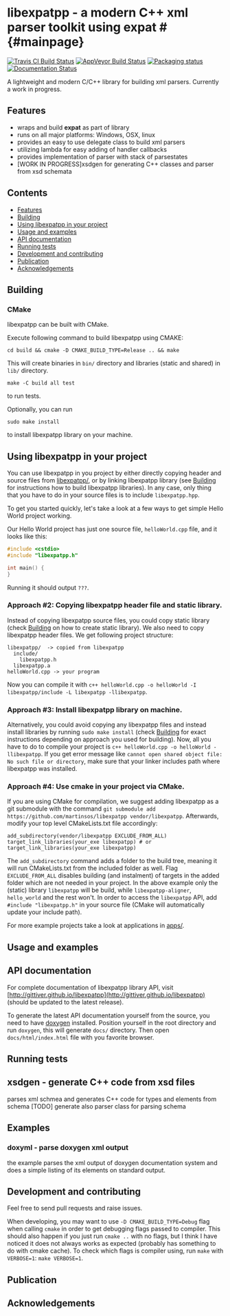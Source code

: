 # libexpatpp - a modern C++ xml parser toolkit using expat #    {#mainpage}

[![Travis CI Build Status](https://travis-ci.org/gittiver/libexpatpp.svg?branch=main)](https://travis-ci.org/gittiver/libexpatpp)
[![AppVeyor Build Status](https://ci.appveyor.com/api/projects/status/github/gittiver/libexpatpp?svg=true)](https://ci.appveyor.com/project/gittiver/libexpatpp)
[![Packaging status](https://repology.org/badge/tiny-repos/libexpatpp.svg)](https://repology.org/metapackage/libexpatpp/versions)
[![Documentation Status](https://readthedocs.org/projects/libexpatpp/badge/?version=latest)](https://libexpatpp.readthedocs.io/en/latest/?badge=latest) 

A lightweight and modern C/C++ library for building xml parsers.
Currently a work in progress.

## Features ##

* wraps and build **expat** as part of library
* runs on all major platforms: Windows, OSX, linux
* provides an easy to use delegate class to build xml parsers
* utilizing lambda for easy adding of handler callbacks
* provides implementation of parser with stack of parsestates
* [WORK IN PROGRESS]xsdgen for generating C++ classes and parser from
  xsd schemata

## Contents
- [Features](#features)
- [Building](#building)
- [Using libexpatpp in your project](#using-libexpatpp-in-your-project)
- [Usage and examples](#usage-and-examples)
- [API documentation](#api-documentation)
- [Running tests](#running-tests)
- [Development and contributing](#development-and-contributing)
- [Publication](#publication)
- [Acknowledgements](#acknowledgements)


## Building

### CMake

libexpatpp can be built with CMake.

Execute following command to build libexpatpp using CMAKE:
```
cd build && cmake -D CMAKE_BUILD_TYPE=Release .. && make
```
This will create binaries in `bin/` directory and libraries (static and shared) in `lib/` directory.

```
make -C build all test
```
to run tests.

Optionally, you can run
```
sudo make install
```
to install libexpatpp library on your machine.

## Using libexpatpp in your project
You can use libexpatpp in you project by either directly copying header and source files from [libexpatpp/](libexpatpp/), or by linking libexpatpp library (see [Building](#building) for instructions how to build libexpatpp libraries).
In any case, only thing that you have to do in your source files is to include `libexpatpp.hpp`.

To get you started quickly, let's take a look at a few ways to get simple Hello World project working.

Our Hello World project has just one source file, `helloWorld.cpp` file, and it looks like this:
```cpp
#include <cstdio>
#include "libexpatpp.h"

int main() {
}
```

Running it should output `???`.

### Approach #2: Copying libexpatpp header file and static library.

Instead of copying libexpatpp source files, you could copy static library (check [Building](#building) on how to create static library). We also need to copy libexpatpp header files. We get following project structure:
```
libexpatpp/  -> copied from libexpatpp
  include/
    libexpatpp.h
  libexpatpp.a
helloWorld.cpp -> your program
```

Now you can compile it with `c++ helloWorld.cpp -o helloWorld -I libexpatpp/include -L libexpatpp -llibexpatpp`.

### Approach #3: Install libexpatpp library on machine.

Alternatively, you could avoid copying any libexpatpp files and instead install libraries by running `sudo make install` (check [Building](#building) for exact instructions depending on approach you used for building). Now, all you have to do to compile your project is `c++ helloWorld.cpp -o helloWorld -llibexpatpp`.
If you get error message like `cannot open shared object file: No such file or directory`, make sure that your linker includes path where libexpatpp was installed.

### Approach #4: Use cmake in your project via CMake.

If you are using CMake for compilation, we suggest adding libexpatpp as a git submodule with the command `git submodule add https://github.com/martinsos/libexpatpp vendor/libexpatpp`. Afterwards, modify your top level CMakeLists.txt file accordingly:
```
add_subdirectory(vendor/libexpatpp EXCLUDE_FROM_ALL)
target_link_libraries(your_exe libexpatpp) # or target_link_libraries(your_exe libexpatpp)
```
The `add_subdirectory` command adds a folder to the build tree, meaning it will run CMakeLists.txt from the included folder as well. Flag `EXCLUDE_FROM_ALL` disables building (and instalment) of targets in the added folder which are not needed in your project. In the above example only the (static) library `libexpatpp` will be build, while `libexpatpp-aligner`, `hello_world` and the rest won't. In order to access the `libexpatpp` API, add `#include "libexpatpp.h"` in your source file (CMake will automatically update your include path).


For more example projects take a look at applications in [apps/](apps/).


## Usage and examples

## API documentation

For complete documentation of libexpatpp library API, visit [http://gittiver.github.io/libexpatpp](http://gittiver.github.io/libexpatpp) (should be updated to the latest release).

To generate the latest API documentation yourself from the source, you need to have [doxygen](www.doxygen.org) installed.
Position yourself in the root directory and run `doxygen`, this will generate `docs/` directory. Then open `docs/html/index.html` file with you favorite browser.

## Running tests

## xsdgen - generate C++ code from xsd files

parses xml schmea and generates C++ code for types and elements
from schema
[TODO] generate also parser class for parsing schema

## Examples

### doxyml - parse doxygen xml output

the example parses the xml output of doxygen documentation system and
does a simple listing of its elements on standard output.


## Development and contributing
Feel free to send pull requests and raise issues.

When developing, you may want to use `-D CMAKE_BUILD_TYPE=Debug` flag when calling `cmake` in order to get debugging flags passed to compiler. This should also happen if you just run `cmake ..` with no flags, but I think I have noticed it does not always works as expected (probably has something to do with cmake cache). To check which flags is compiler using, run `make` with `VERBOSE=1`: `make VERBOSE=1`.


## Publication

## Acknowledgements


